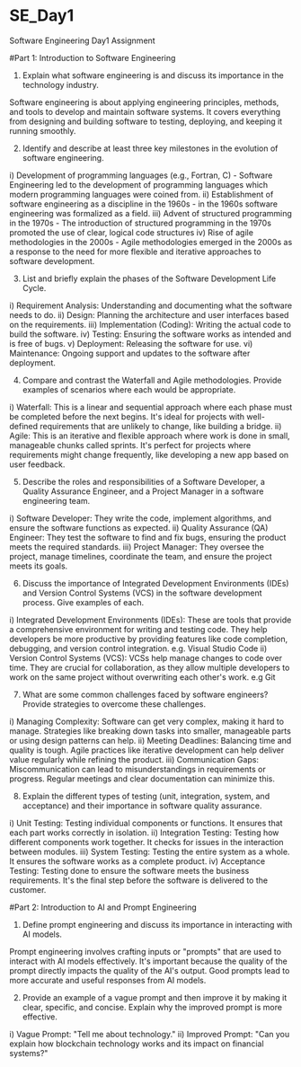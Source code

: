 # SE_Day1
Software Engineering Day1 Assignment

#Part 1: Introduction to Software Engineering

1. Explain what software engineering is and discuss its importance in the technology industry.

Software engineering is about applying engineering principles, methods, and tools to develop and maintain software systems. It covers everything from designing and building software to testing, deploying, and keeping it running smoothly.


2. Identify and describe at least three key milestones in the evolution of software engineering.

i) Development of programming languages (e.g., Fortran, C) - Software Engineering led to the development of programming languages which modern programming languages were coined from.
ii) Establishment of software engineering as a discipline in the 1960s - in the 1960s software engineering was formalized as a field.
iii) Advent of structured programming in the 1970s - The introduction of structured programming in the 1970s promoted the use of clear, logical code structures
iv) Rise of agile methodologies in the 2000s - Agile methodologies emerged in the 2000s as a response to the need for more flexible and iterative approaches to software development.

3. List and briefly explain the phases of the Software Development Life Cycle.

i) Requirement Analysis: Understanding and documenting what the software needs to do.
ii) Design: Planning the architecture and user interfaces based on the requirements.
iii) Implementation (Coding): Writing the actual code to build the software.
iv) Testing: Ensuring the software works as intended and is free of bugs.
v) Deployment: Releasing the software for use.
vi) Maintenance: Ongoing support and updates to the software after deployment.

4. Compare and contrast the Waterfall and Agile methodologies. Provide examples of scenarios where each would be appropriate.

i) Waterfall: This is a linear and sequential approach where each phase must be completed before the next begins. It's ideal for projects with well-defined requirements that are unlikely to change, like building a bridge.
ii) Agile: This is an iterative and flexible approach where work is done in small, manageable chunks called sprints. It's perfect for projects where requirements might change frequently, like developing a new app based on user feedback.

5. Describe the roles and responsibilities of a Software Developer, a Quality Assurance Engineer, and a Project Manager in a software engineering team.

i) Software Developer: They write the code, implement algorithms, and ensure the software functions as expected.
ii) Quality Assurance (QA) Engineer: They test the software to find and fix bugs, ensuring the product meets the required standards.
iii) Project Manager: They oversee the project, manage timelines, coordinate the team, and ensure the project meets its goals.

6. Discuss the importance of Integrated Development Environments (IDEs) and Version Control Systems (VCS) in the software development process. Give examples of each.

i) Integrated Development Environments (IDEs): These are tools that provide a comprehensive environment for writing and testing code. They help developers be more productive by providing features like code completion, debugging, and version control integration. e.g. Visual Studio Code
ii) Version Control Systems (VCS): VCSs help manage changes to code over time. They are crucial for collaboration, as they allow multiple developers to work on the same project without overwriting each other's work. e.g Git

7. What are some common challenges faced by software engineers? Provide strategies to overcome these challenges.

i) Managing Complexity: Software can get very complex, making it hard to manage. Strategies like breaking down tasks into smaller, manageable parts or using design patterns can help.
ii) Meeting Deadlines: Balancing time and quality is tough. Agile practices like iterative development can help deliver value regularly while refining the product.
iii) Communication Gaps: Miscommunication can lead to misunderstandings in requirements or progress. Regular meetings and clear documentation can minimize this.

8. Explain the different types of testing (unit, integration, system, and acceptance) and their importance in software quality assurance.

i) Unit Testing: Testing individual components or functions. It ensures that each part works correctly in isolation.
ii) Integration Testing: Testing how different components work together. It checks for issues in the interaction between modules.
iii) System Testing: Testing the entire system as a whole. It ensures the software works as a complete product.
iv) Acceptance Testing: Testing done to ensure the software meets the business requirements. It's the final step before the software is delivered to the customer.
   


#Part 2: Introduction to AI and Prompt Engineering


1. Define prompt engineering and discuss its importance in interacting with AI models.

Prompt engineering involves crafting inputs or "prompts" that are used to interact with AI models effectively. It's important because the quality of the prompt directly impacts the quality of the AI's output. Good prompts lead to more accurate and useful responses from AI models.

2. Provide an example of a vague prompt and then improve it by making it clear, specific, and concise. Explain why the improved prompt is more effective.

i) Vague Prompt: "Tell me about technology."
ii) Improved Prompt: "Can you explain how blockchain technology works and its impact on financial systems?"
